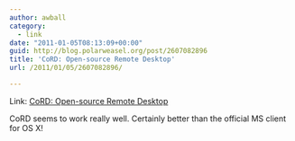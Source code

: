 ```yaml
---
author: awball
category:
  - link
date: "2011-01-05T08:13:09+00:00"
guid: http://blog.polarweasel.org/post/2607082896
title: 'CoRD: Open-source Remote Desktop'
url: /2011/01/05/2607082896/

---
```

Link: [CoRD: Open-source Remote Desktop](http://cord.sourceforge.net/)

CoRD seems to work really well. Certainly better than the official MS client for OS X!
